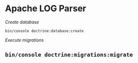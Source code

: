 **Apache LOG Parser**
========================
*Create database*

```bin/console doctrine:database:create```

*Execute migrations*

``bin/console doctrine:migrations:migrate``
--------------


